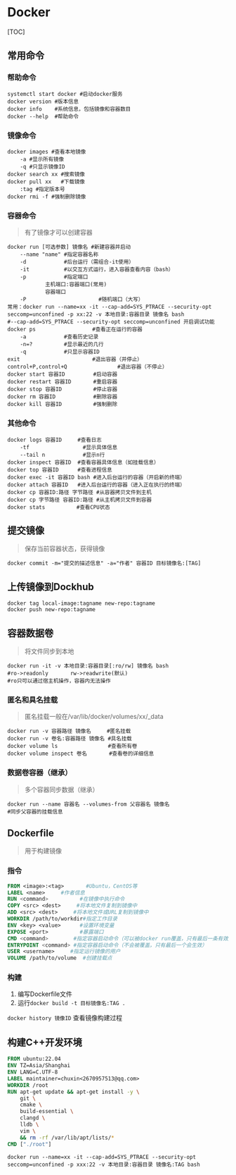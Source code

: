 # Docker

[TOC]

## 常用命令

### 帮助命令

```shell
systemctl start docker #启动docker服务
docker version #版本信息
docker info    #系统信息，包括镜像和容器数目
docker --help  #帮助命令
```

### 镜像命令

```shell
docker images #查看本地镜像
	-a #显示所有镜像
	-q #只显示镜像ID
docker search xx #搜索镜像
docker pull xx   #下载镜像
	:tag #指定版本号
docker rmi -f #强制删除镜像
```

### 容器命令

> 有了镜像才可以创建容器

```shell
docker run [可选参数] 镜像名 #新建容器并启动 
	--name "name" #指定容器名称
	-d            #后台运行（需组合-it使用）
	-it           #以交互方式运行，进入容器查看内容（bash）
	-p            #指定端口
			主机端口:容器端口(常用)
			容器端口
	-P                       #随机端口（大写）
常用：docker run --name=xx -it --cap-add=SYS_PTRACE --security-opt seccomp=unconfined -p xx:22 -v 本地目录:容器目录 镜像名 bash
#--cap-add=SYS_PTRACE --security-opt seccomp=unconfined 开启调试功能
docker ps                  #查看正在运行的容器
	-a            #查看历史记录 
	-n=?          #显示最近的几行
	-q            #只显示容器ID
exit                       #退出容器（并停止）
control+P,control+Q                #退出容器（不停止）
docker start 容器ID         #启动容器
docker restart 容器ID       #重启容器
docker stop 容器ID          #停止容器
docker rm 容器ID            #删除容器
docker kill 容器ID          #强制删除
```

### 其他命令

```shell
docker logs 容器ID     #查看日志
	-tf                 #显示具体信息
	--tail n            #显示n行
docker inspect 容器ID  #查看容器具体信息（如挂载信息）
docker top 容器ID      #查看进程信息
docker exec -it 容器ID bash #进入后台运行的容器（开启新的终端）
docker attach 容器ID   #进入后台运行的容器（进入正在执行的终端）
docker cp 容器ID:路径 字节路径 #从容器拷贝文件到主机
docker cp 字节路径 容器ID:路径 #从主机拷贝文件到容器
docker stats          #查看CPU状态
```

## 提交镜像

> 保存当前容器状态，获得镜像

```shell
docker commit -m="提交的描述信息" -a="作者" 容器ID 目标镜像名:[TAG]
```

## 上传镜像到Dockhub

```shell
docker tag local-image:tagname new-repo:tagname
docker push new-repo:tagname
```

## 容器数据卷

> 将文件同步到本地

```shell
docker run -it -v 本地目录:容器目录[:ro/rw] 镜像名 bash
#ro->readonly		rw->readwrite(默认)
#ro只可以通过宿主机操作，容器内无法操作
```

### 匿名和具名挂载

> 匿名挂载一般在/var/lib/docker/volumes/xx/_data

```shell
docker run -v 容器路径 镜像名     #匿名挂载
docker run -v 卷名:容器路径 镜像名 #具名挂载
docker volume ls                #查看所有卷
docker volume inspect 卷名       #查看卷的详细信息
```

### 数据卷容器（继承）

> 多个容器同步数据（继承）

```shell
docker run --name 容器名 --volumes-from 父容器名 镜像名
#同步父容器的挂载信息
```

##  Dockerfile

> 用于构建镜像

### 指令

```dockerfile
FROM <image>:<tag>       #Ubuntu，CentOS等
LABEL <name>     #作者信息
RUN <command>          #在镜像中执行命令
COPY <src> <dest>     #将本地文件复制到镜像中
ADD <src> <dest>     #将本地文件或URL复制到镜像中
WORKDIR /path/to/workdir#指定工作目录
ENV <key> <value>      #设置环境变量
EXPOSE <port>          #暴露端口
CMD <command>        #指定容器启动命令（可以被docker run覆盖，只有最后一条有效）
ENTRYPOINT <command> #指定容器启动命令（不会被覆盖，只有最后一个会生效）
USER <username>     #指定运行镜像的用户
VOLUME /path/to/volume  #创建挂载点
```

### 构建

1. 编写Dockerfile文件
2. 运行`docker build -t 目标镜像名:TAG .`

`docker history 镜像ID` 查看镜像构建过程

## 构建C++开发环境

```dockerfile
FROM ubuntu:22.04
ENV TZ=Asia/Shanghai
ENV LANG=C.UTF-8
LABEL maintainer=chuxin<2670957513@qq.com>
WORKDIR /root
RUN apt-get update && apt-get install -y \
    git \
    cmake \
    build-essential \
    clangd \
    lldb \
    vim \
    && rm -rf /var/lib/apt/lists/*
CMD ["./root"]
```

```shell
docker run --name=xx -it --cap-add=SYS_PTRACE --security-opt seccomp=unconfined -p xxx:22 -v 本地目录:容器目录 镜像名:TAG bash
```

